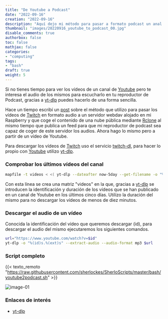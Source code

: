 ```yaml
---
title: "De Youtube a Podcast"
date: "2022-09-16"
creation: "2022-09-16"
description: "Aquí dejo mi método para pasar a formato podcast un anal de youtube"
thumbnail: "images/20220916_youtube_to_podcast_00.jpg"
disable_comments: true
authorbox: false
toc: false
mathjax: false
categories:
- "computing"
tags:
- "bash"
draft: true
weight: 5
---
```

Si no tienes tiempo para ver los vídeos de un canal de [Youtube] pero te interesa el audio de los mismos para escucharlo en tu reproductor de Podcast, gracias a [yt-dlp] puedes hacerlo de una forma sencilla.
<!--more-->

Hace un tiempo escribí un [post] sobre el método que utilizo para pasar los vídeos de [Twitch] en formato audio a un servidor webdav alojado en mi Raspberry y que coge el contenido de una nube pública mediante [Rclone] al mismo tiempo que publica un feed para que mi reproductor de podcast sea capaz de coger de este servidor los audios. Ahora hago lo mismo pero a partir de un vídeo de Youtube.

Para descargar los vídeos de [Twitch] uso el servicio [twitch-dl], para hacer lo propio con [Youtube] utilizo [yt-dlp].

### Comprobar los últimos vídeos del canal
```bash
mapfile -t videos < <( yt-dlp --dateafter now-5day --get-filename -o "%(id)s/%(duration)s" $CANAL_YT )
```
Con esta línea se crea una matriz "videos" en la que, gracias a [yt-dlp] se introducen la identificación y duración de los vídeos que se han publicado en un canal de Youtube en los últimos cinco días. Utilizo la duración del mismo para no descargar los vídeos de menos de diez minutos.

### Descargar el audio de un vídeo
Conocida la identificación del vídeo que queremos descargar (id), para descargar el audio del mismo ejecutaremos los siguientes comandos.
```bash
url="https://www.youtube.com/watch?v=$id"
yt-dlp -o "%(id)s.%(ext)s" --extract-audio --audio-format mp3 $url
```

### Script completo
{{< texto_remoto "https://raw.githubusercontent.com/sherlockes/SherloScripts/master/bash/youtube2podcast.sh" >}}

![image-01]

### Enlaces de interés
- [yt-dlp](https://github.com/yt-dlp/yt-dlp)

[post]: {{<relref"20220317_bash_python_download_twitch.md">}}
[Rclone]: https://rclone.org
[Twitch]: https://www.twitch.tv
[twitch-dl]: https://twitch-dl.bezdomni.net/introduction.html
[Youtube]: https://www.youtube.com
[yt-dlp]: https://github.com/yt-dlp/yt-dlp

[image-01]: /images/20220916_youtube_to_podcast_01.jpg



